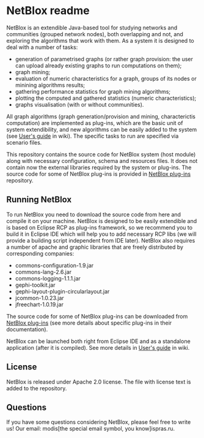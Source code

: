 # NetBlox readme
NetBlox is an extendible Java-based tool for studying networks and communities (grouped network nodes), both overlapping and not, and exploring the algorithms that work with them. As a system it is designed to deal with a number of tasks:
* generation of parametrised graphs (or rather graph provision: the user can upload already existing graphs to run computations on them);
* graph mining;
* evaluation of numeric characteristics for a graph, groups of its nodes or minining algorithms results;
* gathering performance statistics for graph mining algorithms;
* plotting the computed and gathered statistics (numeric characteristics);
* graphs visualisation (with or without communities).

All graph algorithms (graph generation/provision and mining, characterictis computation) are implemented as plug-ins, which are the basic unit of system extendibility, and new algorithms can be easily added to the system (see [User's guide](https://github.com/ispras/NetBlox/wiki/User's-guide) in wiki). The specific tasks to run are specified via scenario files.

This repository contains the source code for NetBlox system (host module) along with necessary configuration, schema and resources files. It does not contain now the external libraries required by the system or plug-ins. The source code for some of NetBlox plug-ins is provided in [NetBlox plug-ins](https://github.com/ispras/NetBlox-plug-ins) repository.

## Running NetBlox
To run NetBlox you need to download the source code from here and compile it on your machine. NetBlox is designed to be easily extendible and is based on Eclipse RCP as plug-ins framework, so we recommend you to build it in Eclipse IDE which will help you to add necessary RCP libs (we will provide a building script independent from IDE later). NetBlox also requires a number of apache and graphic libraries that are freely distributed by corresponding companies:
* commons-configuration-1.9.jar
* commons-lang-2.6.jar
* commons-logging-1.1.1.jar
* gephi-toolkit.jar
* gephi-layout-plugin-circularlayout.jar
* jcommon-1.0.23.jar
* jfreechart-1.0.19.jar

The source code for some of NetBlox plug-ins can be downloaded from [NetBlox plug-ins](https://github.com/ispras/NetBlox-plug-ins) (see more details about specific plug-ins in their documentation).

NetBlox can be launched both right from Eclipse IDE and as a standalone application (after it is compiled). See more details in [User's guide](https://github.com/ispras/NetBlox/wiki/User's-guide) in wiki.

## License
NetBlox is released under Apache 2.0 license. The file with license text is added to the repository.

## Questions
If you have some questions considering NetBlox, please feel free to write us! Our email: modis[the special email symbol, you know]ispras.ru.

